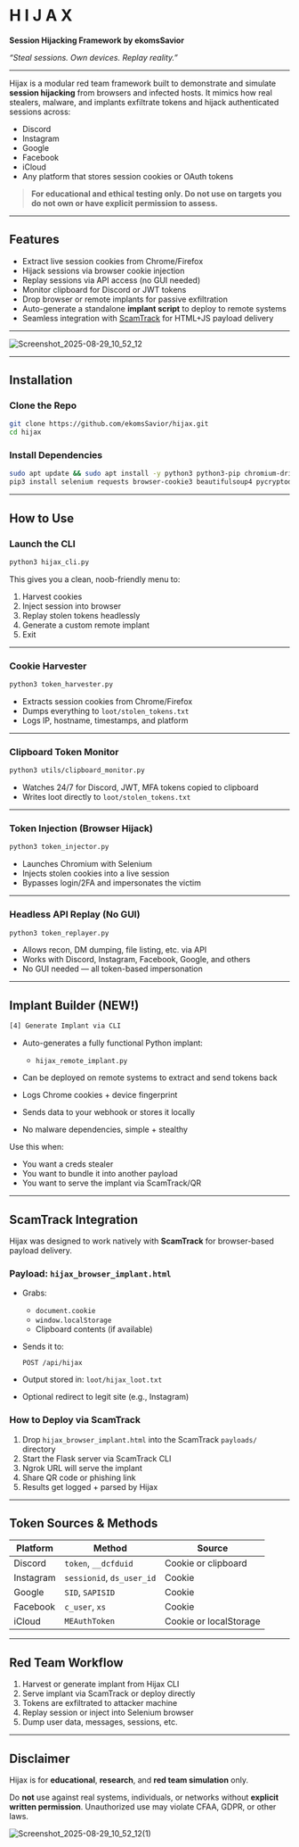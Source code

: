 # H I J A X

**Session Hijacking Framework by ekomsSavior**

*“Steal sessions. Own devices. Replay reality.”*

---

Hijax is a modular red team framework built to demonstrate and simulate **session hijacking** from browsers and infected hosts. It mimics how real stealers, malware, and implants exfiltrate tokens and hijack authenticated sessions across:

* Discord
* Instagram
* Google
* Facebook
* iCloud
* Any platform that stores session cookies or OAuth tokens

>  **For educational and ethical testing only. Do not use on targets you do not own or have explicit permission to assess.**

---

##  Features

* Extract live session cookies from Chrome/Firefox
* Hijack sessions via browser cookie injection
* Replay sessions via API access (no GUI needed)
* Monitor clipboard for Discord or JWT tokens
* Drop browser or remote implants for passive exfiltration
* Auto-generate a standalone **implant script** to deploy to remote systems
* Seamless integration with [ScamTrack](https://github.com/yourorg/scamtrack) for HTML+JS payload delivery

---

![Screenshot_2025-08-29_10_52_12](https://github.com/user-attachments/assets/1948d982-60c7-4974-8dd4-8da4c43d40d1)

---

##  Installation

### Clone the Repo

```bash
git clone https://github.com/ekomsSavior/hijax.git
cd hijax
```

### Install Dependencies

```bash
sudo apt update && sudo apt install -y python3 python3-pip chromium-driver curl jq unzip
pip3 install selenium requests browser-cookie3 beautifulsoup4 pycryptodome pyperclip --break-system-packages
```

---

##  How to Use

### Launch the CLI

```bash
python3 hijax_cli.py
```

This gives you a clean, noob-friendly menu to:

1. Harvest cookies
2. Inject session into browser
3. Replay stolen tokens headlessly
4. Generate a custom remote implant 
5. Exit

---

### Cookie Harvester

```bash
python3 token_harvester.py
```

* Extracts session cookies from Chrome/Firefox
* Dumps everything to `loot/stolen_tokens.txt`
* Logs IP, hostname, timestamps, and platform

---

###  Clipboard Token Monitor

```bash
python3 utils/clipboard_monitor.py
```

* Watches 24/7 for Discord, JWT, MFA tokens copied to clipboard
* Writes loot directly to `loot/stolen_tokens.txt`

---

###  Token Injection (Browser Hijack)

```bash
python3 token_injector.py
```

* Launches Chromium with Selenium
* Injects stolen cookies into a live session
* Bypasses login/2FA and impersonates the victim

---

###  Headless API Replay (No GUI)

```bash
python3 token_replayer.py
```

* Allows recon, DM dumping, file listing, etc. via API
* Works with Discord, Instagram, Facebook, Google, and others
* No GUI needed — all token-based impersonation

---

##  Implant Builder (NEW!)

```bash
[4] Generate Implant via CLI
```

* Auto-generates a fully functional Python implant:

  * `hijax_remote_implant.py`
* Can be deployed on remote systems to extract and send tokens back
* Logs Chrome cookies + device fingerprint
* Sends data to your webhook or stores it locally
* No malware dependencies, simple + stealthy

 Use this when:

* You want a creds stealer
* You want to bundle it into another payload
* You want to serve the implant via ScamTrack/QR

---

##  ScamTrack Integration

Hijax was designed to work natively with **ScamTrack** for browser-based payload delivery.

###  Payload: `hijax_browser_implant.html`

* Grabs:

  * `document.cookie`
  * `window.localStorage`
  * Clipboard contents (if available)
* Sends it to:

  ```
  POST /api/hijax
  ```
* Output stored in: `loot/hijax_loot.txt`
* Optional redirect to legit site (e.g., Instagram)

###  How to Deploy via ScamTrack

1. Drop `hijax_browser_implant.html` into the ScamTrack `payloads/` directory
2. Start the Flask server via ScamTrack CLI
3. Ngrok URL will serve the implant
4. Share QR code or phishing link
5. Results get logged + parsed by Hijax


---

##  Token Sources & Methods

| Platform  | Method                    | Source                 |
| --------- | ------------------------- | ---------------------- |
| Discord   | `token`, `__dcfduid`      | Cookie or clipboard    |
| Instagram | `sessionid`, `ds_user_id` | Cookie                 |
| Google    | `SID`, `SAPISID`          | Cookie                 |
| Facebook  | `c_user`, `xs`            | Cookie                 |
| iCloud    | `MEAuthToken`             | Cookie or localStorage |

---

##  Red Team Workflow

1. Harvest or generate implant from Hijax CLI
2. Serve implant via ScamTrack or deploy directly
3. Tokens are exfiltrated to attacker machine
4. Replay session or inject into Selenium browser
5. Dump user data, messages, sessions, etc.

---

##  Disclaimer

Hijax is for **educational**, **research**, and **red team simulation** only.

Do **not** use against real systems, individuals, or networks without **explicit written permission**.
Unauthorized use may violate CFAA, GDPR, or other laws.

![Screenshot_2025-08-29_10_52_12(1)](https://github.com/user-attachments/assets/ebbe32d7-cfe5-4aa7-872c-bc0d2d326d7c)
